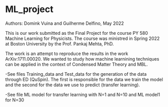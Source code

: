 # ML_project

Authors: Domink Vuina and Guilherme Delfino, May 2022

This is our work submitted as the Final Project for the course PY 580 Machine Learning for Physicists.
The course was ministred in Spring 2022 at Boston University by the Prof. Pankaj Mehta, PhD.

The work is an attempt to reproduce the results in the work ArXiv:1711.00020.
We wanted to study how machine learnining techniques can be applied in the context of Condensed Matter Theory and MBL.

-See files Training_data and Test_data for the generation of the data through ED (QuSpin). The first is responsible for the data we train the model and the second for the data we use to predict (transfer learning).

-See file ML model for transfer learning with N=1 and N=10 and ML model1 for N=30
